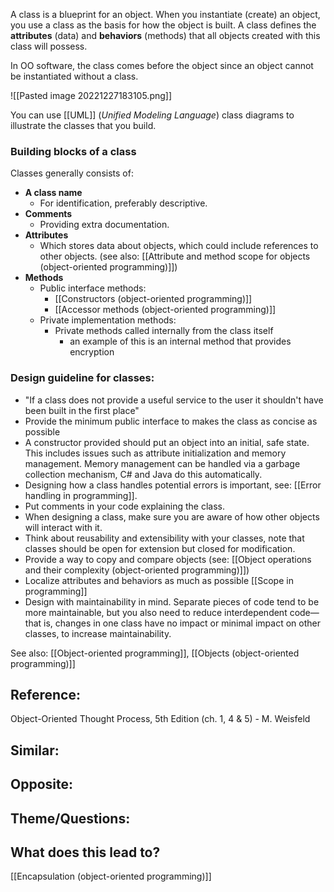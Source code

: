 A class is a blueprint for an object. When you instantiate (create) an object, you use a class as the basis for how the object is built. A class defines the **attributes** (data) and **behaviors** (methods) that all objects created with this class will possess.

In OO software, the class comes before the object since an object cannot be instantiated without a class.

![[Pasted image 20221227183105.png]]

You can use [[UML]] (_Unified Modeling Language_) class diagrams to illustrate the classes that you build.

### Building blocks of a class

Classes generally consists of:
- **A class name**
	- For identification, preferably descriptive.
- **Comments**
	- Providing extra documentation.
- **Attributes**
	- Which stores data about objects, which could include references to other objects. (see also: [[Attribute and method scope for objects (object-oriented programming)]])
- **Methods**
	- Public interface methods:
		- [[Constructors (object-oriented programming)]]
		- [[Accessor methods (object-oriented programming)]]
	- Private implementation methods:
		- Private methods called internally from the class itself
			- an example of this is an internal method that provides encryption

### Design guideline for classes:
- "If a class does not provide a useful service to the user it shouldn't have been built in the first place"
- Provide the minimum public interface to makes the class as concise as possible
- A constructor provided should put an object into an initial, safe state. This includes issues such as attribute initialization and memory management. Memory management can be handled via a garbage collection mechanism, C# and Java do this automatically.
- Designing how a class handles potential errors is important, see: [[Error handling in programming]].
- Put comments in your code explaining the class.
- When designing a class, make sure you are aware of how other objects will interact with it.
- Think about reusability and extensibility with your classes, note that classes should be open for extension but closed for modification.
- Provide a way to copy and compare objects (see: [[Object operations and their complexity (object-oriented programming)]])
- Localize attributes and behaviors as much as possible [[Scope in programming]]
- Design with maintainability in mind. Separate pieces of code tend to be more maintainable, but you also need to reduce interdependent code—that is, changes in one class have no impact or minimal impact on other classes, to increase maintainability.

See also: [[Object-oriented programming]], [[Objects (object-oriented programming)]]

## Reference:
Object-Oriented Thought Process, 5th Edition (ch. 1, 4 & 5) - M. Weisfeld

## Similar:

## Opposite:

## Theme/Questions:

## What does this lead to?
[[Encapsulation (object-oriented programming)]]